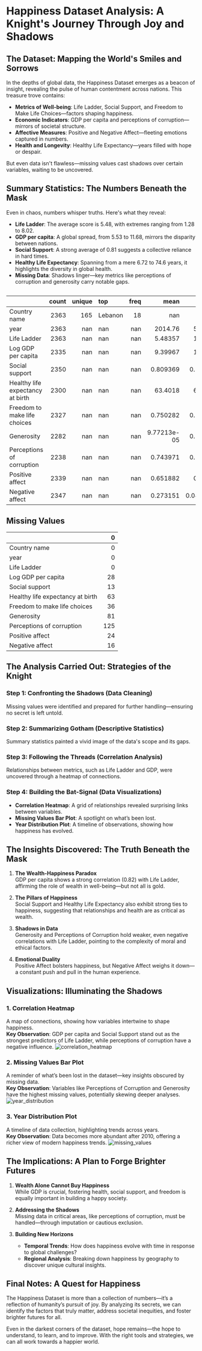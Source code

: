 # Happiness Dataset Analysis: A Knight's Journey Through Joy and Shadows

## The Dataset: Mapping the World's Smiles and Sorrows
In the depths of global data, the Happiness Dataset emerges as a beacon of insight, revealing the pulse of human contentment across nations. This treasure trove contains:

- **Metrics of Well-being**: Life Ladder, Social Support, and Freedom to Make Life Choices—factors shaping happiness.
- **Economic Indicators**: GDP per capita and perceptions of corruption—mirrors of societal structure.
- **Affective Measures**: Positive and Negative Affect—fleeting emotions captured in numbers.
- **Health and Longevity**: Healthy Life Expectancy—years filled with hope or despair.

But even data isn't flawless—missing values cast shadows over certain variables, waiting to be uncovered.

## Summary Statistics: The Numbers Beneath the Mask
Even in chaos, numbers whisper truths. Here's what they reveal:

- **Life Ladder**: The average score is 5.48, with extremes ranging from 1.28 to 8.02.
- **GDP per capita**: A global spread, from 5.53 to 11.68, mirrors the disparity between nations.
- **Social Support**: A strong average of 0.81 suggests a collective reliance in hard times.
- **Healthy Life Expectancy**: Spanning from a mere 6.72 to 74.6 years, it highlights the diversity in global health.
- **Missing Data**: Shadows linger—key metrics like perceptions of corruption and generosity carry notable gaps.
## 
|                                  |   count |   unique | top     |   freq |           mean |         std |      min |       25% |       50% |        75% |      max |
|:---------------------------------|--------:|---------:|:--------|-------:|---------------:|------------:|---------:|----------:|----------:|-----------:|---------:|
| Country name                     |    2363 |      165 | Lebanon |     18 |  nan           | nan         |  nan     |  nan      |  nan      |  nan       |  nan     |
| year                             |    2363 |      nan | nan     |    nan | 2014.76        |   5.05944   | 2005     | 2011      | 2015      | 2019       | 2023     |
| Life Ladder                      |    2363 |      nan | nan     |    nan |    5.48357     |   1.12552   |    1.281 |    4.647  |    5.449  |    6.3235  |    8.019 |
| Log GDP per capita               |    2335 |      nan | nan     |    nan |    9.39967     |   1.15207   |    5.527 |    8.5065 |    9.503  |   10.3925  |   11.676 |
| Social support                   |    2350 |      nan | nan     |    nan |    0.809369    |   0.121212  |    0.228 |    0.744  |    0.8345 |    0.904   |    0.987 |
| Healthy life expectancy at birth |    2300 |      nan | nan     |    nan |   63.4018      |   6.84264   |    6.72  |   59.195  |   65.1    |   68.5525  |   74.6   |
| Freedom to make life choices     |    2327 |      nan | nan     |    nan |    0.750282    |   0.139357  |    0.228 |    0.661  |    0.771  |    0.862   |    0.985 |
| Generosity                       |    2282 |      nan | nan     |    nan |    9.77213e-05 |   0.161388  |   -0.34  |   -0.112  |   -0.022  |    0.09375 |    0.7   |
| Perceptions of corruption        |    2238 |      nan | nan     |    nan |    0.743971    |   0.184865  |    0.035 |    0.687  |    0.7985 |    0.86775 |    0.983 |
| Positive affect                  |    2339 |      nan | nan     |    nan |    0.651882    |   0.10624   |    0.179 |    0.572  |    0.663  |    0.737   |    0.884 |
| Negative affect                  |    2347 |      nan | nan     |    nan |    0.273151    |   0.0871311 |    0.083 |    0.209  |    0.262  |    0.326   |    0.705 |

## Missing Values
|                                  |   0 |
|:---------------------------------|----:|
| Country name                     |   0 |
| year                             |   0 |
| Life Ladder                      |   0 |
| Log GDP per capita               |  28 |
| Social support                   |  13 |
| Healthy life expectancy at birth |  63 |
| Freedom to make life choices     |  36 |
| Generosity                       |  81 |
| Perceptions of corruption        | 125 |
| Positive affect                  |  24 |
| Negative affect                  |  16 |


## The Analysis Carried Out: Strategies of the Knight
### Step 1: Confronting the Shadows (Data Cleaning)
Missing values were identified and prepared for further handling—ensuring no secret is left untold.

### Step 2: Summarizing Gotham (Descriptive Statistics)
Summary statistics painted a vivid image of the data's scope and its gaps.

### Step 3: Following the Threads (Correlation Analysis)
Relationships between metrics, such as Life Ladder and GDP, were uncovered through a heatmap of connections.

### Step 4: Building the Bat-Signal (Data Visualizations)
- **Correlation Heatmap**: A grid of relationships revealed surprising links between variables.
- **Missing Values Bar Plot**: A spotlight on what’s been lost.
- **Year Distribution Plot**: A timeline of observations, showing how happiness has evolved.

## The Insights Discovered: The Truth Beneath the Mask
1. **The Wealth-Happiness Paradox**  
   GDP per capita shows a strong correlation (0.82) with Life Ladder, affirming the role of wealth in well-being—but not all is gold.

2. **The Pillars of Happiness**  
   Social Support and Healthy Life Expectancy also exhibit strong ties to happiness, suggesting that relationships and health are as critical as wealth.

3. **Shadows in Data**  
   Generosity and Perceptions of Corruption hold weaker, even negative correlations with Life Ladder, pointing to the complexity of moral and ethical factors.

4. **Emotional Duality**  
   Positive Affect bolsters happiness, but Negative Affect weighs it down—a constant push and pull in the human experience.

## Visualizations: Illuminating the Shadows
### 1. Correlation Heatmap
A map of connections, showing how variables intertwine to shape happiness.  
**Key Observation**: GDP per capita and Social Support stand out as the strongest predictors of Life Ladder, while perceptions of corruption have a negative influence.
        ![correlation_heatmap](https://github.com/user-attachments/assets/a823b809-9870-478f-a6b0-2890344b525a)

### 2. Missing Values Bar Plot
A reminder of what’s been lost in the dataset—key insights obscured by missing data.  
**Key Observation**: Variables like Perceptions of Corruption and Generosity have the highest missing values, potentially skewing deeper analyses.
      ![year_distribution](https://github.com/user-attachments/assets/864f2453-9135-4cfc-9c94-945f49c574ed)

### 3. Year Distribution Plot
A timeline of data collection, highlighting trends across years.  
**Key Observation**: Data becomes more abundant after 2010, offering a richer view of modern happiness trends.
       ![missing_values](https://github.com/user-attachments/assets/ea9c542d-85c6-4293-8944-ed9399ecd1e9)

## The Implications: A Plan to Forge Brighter Futures
1. **Wealth Alone Cannot Buy Happiness**  
   While GDP is crucial, fostering health, social support, and freedom is equally important in building a happy society.

2. **Addressing the Shadows**  
   Missing data in critical areas, like perceptions of corruption, must be handled—through imputation or cautious exclusion.

3. **Building New Horizons**  
   - **Temporal Trends**: How does happiness evolve with time in response to global challenges?
   - **Regional Analysis**: Breaking down happiness by geography to discover unique cultural insights.

## Final Notes: A Quest for Happiness
The Happiness Dataset is more than a collection of numbers—it’s a reflection of humanity’s pursuit of joy. By analyzing its secrets, we can identify the factors that truly matter, address societal inequities, and foster brighter futures for all.

Even in the darkest corners of the dataset, hope remains—the hope to understand, to learn, and to improve. With the right tools and strategies, we can all work towards a happier world.


